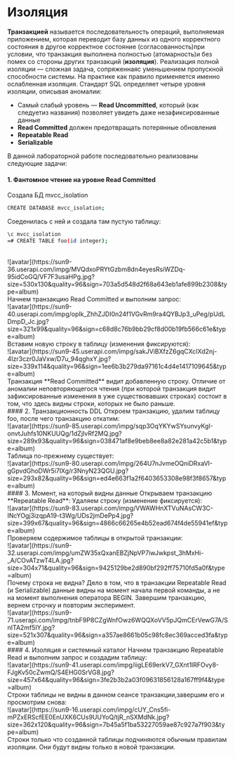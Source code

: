 # Изоляция
**Транзакцией** называется последовательность операций, выполняемая приложением, которая переводит базу данных из одного корректного  состояния в другое корректное состояние (согласованность)при условии, что транзакция выполнена полностью (атомарность)и без помех со стороны других транзакций (**изоляция**).
Реализация полной изоляции — сложная задача, сопряженнаяс уменьшением пропускной способности системы. На практике как правило применяется именно ослабленная изоляция.
Стандарт SQL определяет четыре уровня изоляции, описывая аномалии:
- Самый слабый уровень — **Read Uncommitted**, который (как следуетиз названия) позволяет увидеть даже незафиксированные данные
- **Read Committed** должен предотвращать потерянные обновления
- **Repeatable Read**
- **Serializable**

В данной лабораторной работе последовательно реализованы следующие задачи:
#### 1. Фантомное чтение на уровне Read Committed
Создала БД mvcc_isolation
```sh
CREATE DATABASE mvcc_isolation;
```
Соеденилась с ней и создала там пустую таблицу:
```sh
\c mvcc_isolation
=# CREATE TABLE foo(id integer);
```
<br>
![avatar](https://sun9-36.userapi.com/impg/MVQdxoPRYtGzbm8dn4eyesRsiWZDq-95idCoGQ/VF7F3usaHPg.jpg?size=530x130&quality=96&sign=703a5d548d2f68a643eb1afe899b2308&type=album)
<br>
Начнем транзакцию Read Committed и выполним запрос:<br>
![avatar](https://sun9-40.userapi.com/impg/opIk_ZhhZJDI0n24f1VGvRm9ra4QYBJp3_uPeg/pUdLDmpD_Jc.jpg?size=321x99&quality=96&sign=c68d8c76b9bb29cf8d00b19fb566c61e&type=album)<br>
Вставим новую строку в таблицу (изменения фиксируются):<br>
![avatar](https://sun9-45.userapi.com/impg/sakJViBXfzZ6gqCXcIXd2nj-4Izr3czr0JaVxw/D7u_94qghxY.jpg?size=339x114&quality=96&sign=1ee6b3b279da97161c4d4e1417109645&type=album)<br>
Транзакция **Read Committed** видит добавленную строку.
Отличие от аномалии неповторяющегося чтения (при которой транзакция видит зафиксированные изменения в уже существовавших строках) состоит в том, что здесь видны строки, которых не было раньше.<br>
#### 2. Транзакционность DDL
Откроем транзакцию, удалим таблицу foo, после чего транзакцию откатим:<br>
![avatar](https://sun9-85.userapi.com/impg/sqp3OqYKYwSYsunvyKgI-onvtJuhfs10NKUUQg/1dZjIvRf2MQ.jpg?size=289x93&quality=96&sign=038471af8e9beb8ee8a82e281a42c5b1&type=album)
<br>
Таблица по-прежнему существует:
<br>
![avatar](https://sun9-80.userapi.com/impg/264U7nJvmeOQniDRxaVI-gGpvdGhoDWr5i7lXg/r3NnyN23QGU.jpg?size=293x82&quality=96&sign=ed4e663f1a2f6403653308e98f3f8657&type=album)<br>
#### 3. Момент, на который видны данные
Открываем транзакцию **Repeatable Read**:
Удаляем строку (изменение фиксируется):<br>
![avatar](https://sun9-83.userapi.com/impg/VWAWHnXTVuNAsCW3C-INcYOgj3izqpA19-t3Wg/UDs2jmDePp4.jpg?size=399x67&quality=96&sign=4866c66265e4b52ead674f4de55941ef&type=album)<br>
Проверяем содержимое таблицы в открытой транзакции:<br>
![avatar](https://sun9-32.userapi.com/impg/umZW35xQxanEBZjNpVP7iwJwkpst_3hMxHi-_A/COvATzwT4LA.jpg?size=304x71&quality=96&sign=9425129be2d890bf292ff75710fd5a0f&type=album)<br>
Почему строка не видна? Дело в том, что в транзакции Repeatable Read (и Serializable) данные видны на момент начала первой команды, а не на момент выполнения оператора BEGIN.
Завершим транзакцию, вернем строчку и повторим эксперимент.<br>
![avatar](https://sun9-71.userapi.com/impg/tnbF9P8CZgWnfOwz6WQQXoVV5pJQmCErVewG7A/SnITA2mf5IY.jpg?size=521x307&quality=96&sign=a357ae8661b05c98fc8ec369acced3fa&type=album)<br>
#### 4. Изоляция и системный каталог
Начнем транзакцию Repeatable Read и выполним запрос и создадим таблицу:
<br>
![avatar](https://sun9-41.userapi.com/impg/iigLE69erkV7_GXnt1lRFOvy8-FJgKv50cZwmQ/S4EHG0SrVG8.jpg?size=457x64&quality=96&sign=3fe2b3b2a03f09631856128a167ff9f4&type=album)
<br>
Строки таблицы не видны в данном сеансе транзакции,завершим его и просмотрим снова:<br>
![avatar](https://sun9-16.userapi.com/impg/cUY_Cns5fi-mPZxERScfEE0EnUXK6CUs9UUYoQ/tjR_nSXMdNk.jpg?size=362x120&quality=96&sign=7b45a5f1ba53227059ae87c927a7f903&type=album)<br>
Cтроки только что созданной таблицы подчиняются обычным правилам изоляции. Они будут видны только в новой транзакции.